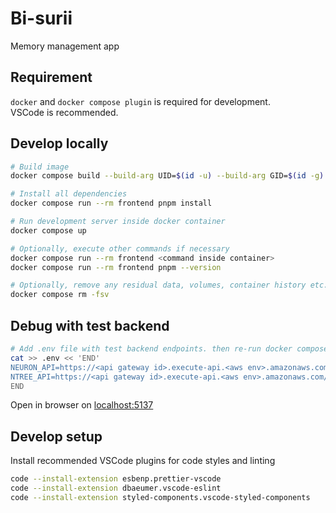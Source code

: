 # Bi-surii

Memory management app

## Requirement

`docker` and `docker compose plugin` is required for development.  
VSCode is recommended.

## Develop locally

```bash
# Build image
docker compose build --build-arg UID=$(id -u) --build-arg GID=$(id -g) --no-cache

# Install all dependencies
docker compose run --rm frontend pnpm install

# Run development server inside docker container
docker compose up

# Optionally, execute other commands if necessary
docker compose run --rm frontend <command inside container>
docker compose run --rm frontend pnpm --version

# Optionally, remove any residual data, volumes, container history etc...
docker compose rm -fsv
```

## Debug with test backend

```bash
# Add .env file with test backend endpoints. then re-run docker compose
cat >> .env << 'END'
NEURON_API=https://<api gateway id>.execute-api.<aws env>.amazonaws.com/prod/neuron
NTREE_API=https://<api gateway id>.execute-api.<aws env>.amazonaws.com/prod/ntree
END
```

Open in browser on [localhost:5137](http://localhost:5173/)

## Develop setup

Install recommended VSCode plugins for code styles and linting

```bash
code --install-extension esbenp.prettier-vscode
code --install-extension dbaeumer.vscode-eslint
code --install-extension styled-components.vscode-styled-components
```
